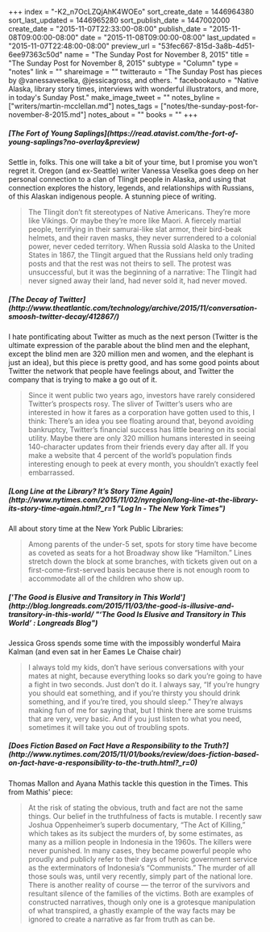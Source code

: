 +++
index = "-K2_n7OcLZQjAhK4WOEo"
sort_create_date = 1446964380
sort_last_updated = 1446965280
sort_publish_date = 1447002000
create_date = "2015-11-07T22:33:00-08:00"
publish_date = "2015-11-08T09:00:00-08:00"
date = "2015-11-08T09:00:00-08:00"
last_updated = "2015-11-07T22:48:00-08:00"
preview_url = "53fec667-815d-3a8b-4d51-6ee97363c50d"
name = "The Sunday Post for November 8, 2015"
title = "The Sunday Post for November 8, 2015"
subtype = "Column"
type = "notes"
link = ""
shareimage = ""
twitterauto = "The Sunday Post has pieces by @vanessaveselka, @jessicagross, and others. "
facebookauto = "Native Alaska, library story times, interviews with wonderful illustrators, and more, in today's Sunday Post."
make_image_tweet = ""
notes_byline = ["writers/martin-mcclellan.md"]
notes_tags = ["notes/the-sunday-post-for-november-8-2015.md"]
notes_about = ""
books = ""
+++
<h5>[The Fort of Young Saplings](https://read.atavist.com/the-fort-of-young-saplings?no-overlay&preview)</h5>

Settle in, folks. This one will take a bit of your time, but I promise you won't regret it. Oregon (and ex-Seattle) writer Vanessa Veselka goes deep on her personal connection to a clan of Tlingit people in Alaska, and using that connection explores the history, legends, and relationships with Russians, of this Alaskan indigenous people. A stunning piece of writing.

<blockquote>
The Tlingit don’t fit stereotypes of Native Americans. They’re more like Vikings. Or maybe they’re more like Maori. A fiercely martial people, terrifying in their samurai-like slat armor, their bird-beak helmets, and their raven masks, they never surrendered to a colonial power, never ceded territory. When Russia sold Alaska to the United States in 1867, the Tlingit argued that the Russians held only trading posts and that the rest was not theirs to sell. The protest was unsuccessful, but it was the beginning of a narrative: The Tlingit had never signed away their land, had never sold it, had never moved.
</blockquote>


<h5>[The Decay of Twitter](http://www.theatlantic.com/technology/archive/2015/11/conversation-smoosh-twitter-decay/412867/)</h5>

I hate pontificating about Twitter as much as the next person (Twitter is the ultimate expression of the parable about the blind men and the elephant, except the blind men are 320 million men and women, and the elephant is just an idea), but this piece is pretty good, and has some good points about Twitter the network that people have feelings about, and Twitter the company that is trying to make a go out of it.

<blockquote>Since it went public two years ago, investors have rarely considered Twitter’s prospects rosy. The sliver of Twitter’s users who are interested in how it fares as a corporation have gotten used to this, I think: There’s an idea you see floating around that, beyond avoiding bankruptcy, Twitter’s financial success has little bearing on its social utility. Maybe there are only 320 million humans interested in seeing 140-character updates from their friends every day after all. If you make a website that 4 percent of the world’s population finds interesting enough to peek at every month, you shouldn’t exactly feel embarrassed.</blockquote>

<h5>[Long Line at the Library? It’s Story Time Again](http://www.nytimes.com/2015/11/02/nyregion/long-line-at-the-library-its-story-time-again.html?_r=1 "Log In - The New York Times")</h5>

All about story time at the New York Public Libraries: 

<blockquote>
	Among parents of the under-5 set, spots for story time have become as coveted as seats for a hot Broadway show like “Hamilton.” Lines stretch down the block at some branches, with tickets given out on a first-come-first-served basis because there is not enough room to accommodate all of the children who show up.
</blockquote>

<h5>['The Good is Elusive and Transitory in This World'](http://blog.longreads.com/2015/11/03/the-good-is-illusive-and-transitory-in-this-world/ "&#8216;The Good Is Elusive and Transitory in This World&#8217;  :  Longreads Blog")</h5>

Jessica Gross spends some time with the impossibly wonderful Maira Kalman (and even sat in her Eames Le Chaise chair)

<blockquote>
	I always told my kids, don’t have serious conversations with your mates at night, because everything looks so dark you’re going to have a fight in two seconds. Just don’t do it. I always say, “If you’re hungry you should eat something, and if you’re thirsty you should drink something, and if you’re tired, you should sleep.” They’re always making fun of me for saying that, but I think there are some truisms that are very, very basic. And if you just listen to what you need, sometimes it will take you out of troubling spots.
</blockquote>

<h5>[Does Fiction Based on Fact Have a Responsibility to the Truth?](http://www.nytimes.com/2015/11/01/books/review/does-fiction-based-on-fact-have-a-responsibility-to-the-truth.html?_r=0)</h5>

Thomas Mallon and Ayana Mathis tackle this question in the Times. This from Mathis' piece: 

<blockquote>
	At the risk of stating the obvious, truth and fact are not the same things. Our belief in the truthfulness of facts is mutable. I recently saw Joshua Oppenheimer’s superb documentary, “The Act of Killing,” which takes as its subject the murders of, by some estimates, as many as a million people in Indonesia in the 1960s. The killers were never punished. In many cases, they became powerful people who proudly and publicly refer to their days of heroic government service as the exterminators of Indonesia’s “Communists.” The murder of all those souls was, until very recently, simply part of the national lore. There is another reality of course — the terror of the survivors and resultant silence of the families of the victims. Both are examples of constructed narratives, though only one is a grotesque manipulation of what transpired, a ghastly example of the way facts may be ignored to create a narrative as far from truth as can be.
</blockquote>


